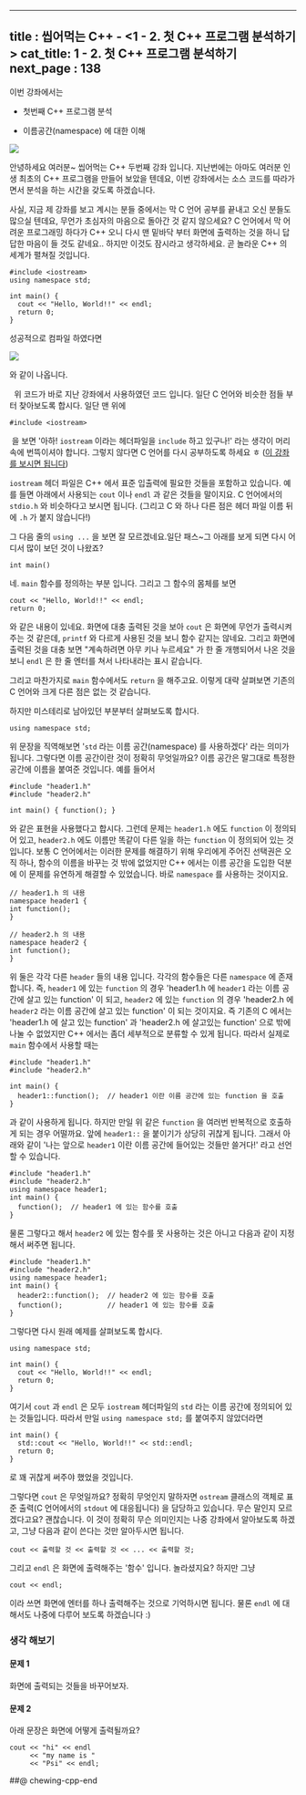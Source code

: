 ----------------
title : 씹어먹는 C++ - <1 - 2. 첫 C++ 프로그램 분석하기>
cat_title: 1 - 2. 첫 C++ 프로그램 분석하기
next_page : 138
--------------


이번 강좌에서는

* 첫번째 C++ 프로그램 분석

* 이름공간(namespace) 에 대한 이해


![](/img/ChewingCpplogo.png)


안녕하세요 여러분~ 씹어먹는 C++ 두번째 강좌 입니다. 지난번에는 아마도 여러분 인생 최초의 C++ 프로그램을 만들어 보았을 텐데요, 이번 강좌에서는 소스 코드를 따라가면서 분석을 하는 시간을 갖도록 하겠습니다.

사실, 지금 제 강좌를 보고 계시는 분들 중에서는 막 C 언어 공부를 끝내고 오신 분들도 많으실 텐데요, 무언가 초심자의 마음으로 돌아간 것 같지 않으세요? C 언어에서 막 어려운 프로그래밍 하다가 C++ 오니 다시 맨 밑바닥 부터 화면에 출력하는 것을 하니 답답한 마음이 들 것도 같네요.. 하지만 이것도 잠시라고 생각하세요. 곧 놀라운 C++ 의 세계가 펼쳐질 것입니다.

```cpp-formatted
#include <iostream>
using namespace std;

int main() {
  cout << "Hello, World!!" << endl;
  return 0;
}
```


성공적으로 컴파일 하였다면


![](http://img1.daumcdn.net/thumb/R1920x0/?fname=http%3A%2F%2Fcfile8.uf.tistory.com%2Fimage%2F1526FF484D7B572829CC38)

와 같이 나옵니다.

  위 코드가 바로 지난 강좌에서 사용하였던 코드 입니다. 일단 C 언어와 비슷한 점들 부터 찾아보도록 합시다. 일단 맨 위에

```cpp-formatted
#include <iostream>
```


 을 보면 '아하! `iostream` 이라는 헤더파일을 `include` 하고 있구나!' 라는 생각이 머리속에 번뜩이셔야 합니다. 그렇지 않다면 C 언어를 다시 공부하도록 하세요 ㅎ ([이 강좌를 보시면 됩니다](http://itguru.tistory.com/87))

`iostream` 헤더 파일은 C++ 에서 표준 입출력에 필요한 것들을 포함하고 있습니다. 예를 들면 아래에서 사용되는 `cout` 이나 `endl` 과 같은 것들을 말이지요. C 언어에서의 `stdio.h` 와 비슷하다고 보시면 됩니다. (그리고 C 와 하나 다른 점은 헤더 파일 이름 뒤에 `.h` 가 붙지 않습니다!)

그 다음 줄의 `using ...` 을 보면 잘 모르겠네요.일단 패스~그 아래를 보게 되면 다시 어디서 많이 보던 것이 나왔죠?

```cpp-formatted
int main()
```


네. `main` 함수를 정의하는 부분 입니다. 그리고 그 함수의 몸체를 보면

```cpp-formatted
cout << "Hello, World!!" << endl;
return 0;
```


와 같은 내용이 있네요. 화면에 대충 출력된 것을 보아 `cout` 은 화면에 무언가 출력시켜주는 것 같은데, `printf` 와 다르게 사용된 것을 보니 함수 같지는 않네요. 그리고 화면에 출력된 것을 대충 보면 "계속하려면 아무 키나 누르세요" 가 한 줄 개행되어서 나온 것을 보니 `endl` 은 한 줄 엔터를 쳐서 나타내라는 표시 같습니다.

그리고 마찬가지로 `main` 함수에서도 `return` 을 해주고요. 이렇게 대략 살펴보면 기존의 C 언어와 크게 다른 점은 없는 것 같습니다.

하지만 미스테리로 남아있던 부분부터 살펴보도록 합시다.

```cpp-formatted
using namespace std;
```


위 문장을 직역해보면 '`std` 라는 이름 공간(namespace) 를 사용하겠다' 라는 의미가 됩니다. 그렇다면 이름 공간이란 것이 정확히 무엇일까요? 이름 공간은 말그대로 특정한 공간에 이름을 붙여준 것입니다. 예를 들어서

```cpp-formatted
#include "header1.h"
#include "header2.h"

int main() { function(); }
```


와 같은 표현을 사용했다고 합시다. 그런데 문제는 `header1.h` 에도 `function` 이 정의되어 있고, `header2.h` 에도 이름만 똑같이 다른 일을 하는 `function` 이 정의되어 있는 것입니다. 보통 C 언어에서는 이러한 문제를 해결하기 위해 우리에게 주어진 선택권은 오직 하나, 함수의 이름을 바꾸는 것 밖에 없었지만 C++ 에서는 이름 공간을 도입한 덕분에 이 문제를 유연하게 해결할 수 있었습니다. 바로 `namespace` 를 사용하는 것이지요.

```cpp-formatted
// header1.h 의 내용
namespace header1 {
int function();
}
```


```cpp-formatted
// header2.h 의 내용
namespace header2 {
int function();
}
```


위 둘은 각각 다른 `header` 들의 내용 입니다. 각각의 함수들은 다른 `namespace` 에 존재합니다. 즉, `header1` 에 있는 `function` 의 경우 'header1.h 에 `header1` 라는 이름 공간에 살고 있는 function' 이 되고, `header2` 에 있는 `function` 의 경우 'header2.h 에 `header2` 라는 이름 공간에 살고 있는 function' 이 되는 것이지요. 즉 기존의 C 에서는 'header1.h 에 살고 있는 function' 과 'header2.h 에 살고있는 function' 으로 밖에 나눌 수 없었지만 C++ 에서는 좀더 세부적으로 분류할 수 있게 됩니다. 따라서 실제로 `main` 함수에서 사용할 때는


```cpp-formatted
#include "header1.h"
#include "header2.h"

int main() {
  header1::function();  // header1 이란 이름 공간에 있는 function 을 호출
}
```


과 같이 사용하게 됩니다. 하지만 만일 위 같은 `function` 을 여러번 반복적으로 호출하게 되는 경우 어떨까요. 앞에 `header1::` 을 붙이기가 상당히 귀찮게 됩니다. 그래서 아래와 같이 '나는 앞으로 `header1` 이란 이름 공간에 들어있는 것들만 쓸거다!' 라고 선언할 수 있습니다.

```cpp-formatted
#include "header1.h"
#include "header2.h"
using namespace header1;
int main() {
  function();  // header1 에 있는 함수를 호출
}
```

물론 그렇다고 해서 `header2` 에 있는 함수를 못 사용하는 것은 아니고 다음과 같이 지정해서 써주면 됩니다.

```cpp-formatted
#include "header1.h"
#include "header2.h"
using namespace header1;
int main() {
  header2::function();  // header2 에 있는 함수를 호출
  function();           // header1 에 있는 함수를 호출
}
```


그렇다면 다시 원래 예제를 살펴보도록 합시다.

```cpp-formatted
using namespace std;

int main() {
  cout << "Hello, World!!" << endl;
  return 0;
}
```


여기서 `cout` 과 `endl` 은 모두 `iostream` 헤더파일의 `std` 라는 이름 공간에 정의되어 있는 것들입니다. 따라서 만일 `using namespace std;` 를 붙여주지 않았더라면

```cpp-formatted
int main() {
  std::cout << "Hello, World!!" << std::endl;
  return 0;
}
```


로 꽤 귀찮게 써주야 했었을 것입니다.



그렇다면 `cout` 은 무엇일까요? 정확히 무엇인지 말하자면 `ostream` 클래스의 객체로 표준 출력(C 언어에서의 `stdout` 에 대응됩니다) 을 담당하고 있습니다. 무슨 말인지 모르겠다고요? 괜찮습니다. 이 것이 정확히 무슨 의미인지는 나중 강좌에서 알아보도록 하겠고, 그냥 다음과 같이 쓴다는 것만 알아두시면 됩니다.

```info
cout << 출력할 것 << 출력할 것 << ... << 출력할 것;
```


그리고 `endl` 은 화면에 출력해주는 '함수' 입니다. 놀라셨지요? 하지만 그냥

```cpp-formatted
cout << endl;
```



이라 쓰면 화면에 엔터를 하나 출력해주는 것으로 기억하시면 됩니다. 물론 `endl` 에 대해서도 나중에 다루어 보도록 하겠습니다 :)

### 생각 해보기

#### 문제 1

화면에 출력되는 것들을 바꾸어보자.

#### 문제 2

아래 문장은 화면에 어떻게 출력될까요?

```cpp-formatted
cout << "hi" << endl
     << "my name is "
     << "Psi" << endl;
```

##@ chewing-cpp-end
